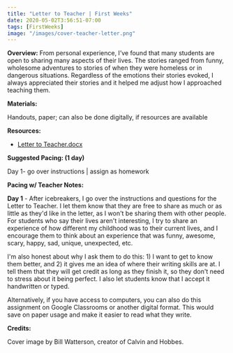 ```yaml
---
title: "Letter to Teacher | First Weeks"
date: 2020-05-02T3:56:51-07:00
tags: [FirstWeeks]
image: "/images/cover-teacher-letter.png"
---
```


**Overview:** From personal experience, I’ve found that many students are open to sharing many aspects of their lives. The stories ranged from funny, wholesome adventures to stories of when they were homeless or in dangerous situations. Regardless of the emotions their stories evoked, I always appreciated their stories and it helped me adjust how I approached teaching them.

**Materials:**

Handouts, paper; can also be done digitally, if resources are available

**Resources:**

- [Letter to Teacher.docx](/downloads/letter-to-teacher.docx)

**Suggested Pacing: (1 day)**

Day 1- go over instructions | assign as homework

**Pacing w/ Teacher Notes:**

**Day 1** - After icebreakers, I go over the instructions and questions for the Letter to Teacher. I let them know that they are free to share as much or as little as they'd like in the letter, as I won't be sharing them with other people. For students who say their lives aren't interesting, I try to share an experience of how different my childhood was to their current lives, and I encourage them to think about an experience that was funny, awesome, scary, happy, sad, unique, unexpected, etc.

I'm also honest about why I ask them to do this: 1) I want to get to know them better, and 2) it gives me an idea of where their writing skills are at. I tell them that they will get credit as long as they finish it, so they don't need to stress about it being perfect. I also let students know that I accept it handwritten or typed.

Alternatively, if you have access to computers, you can also do this assignment on Google Classrooms or another digital format. This would save on paper usage and make it easier to read what they write.

**Credits:**

Cover image by Bill Watterson, creator of Calvin and Hobbes.
